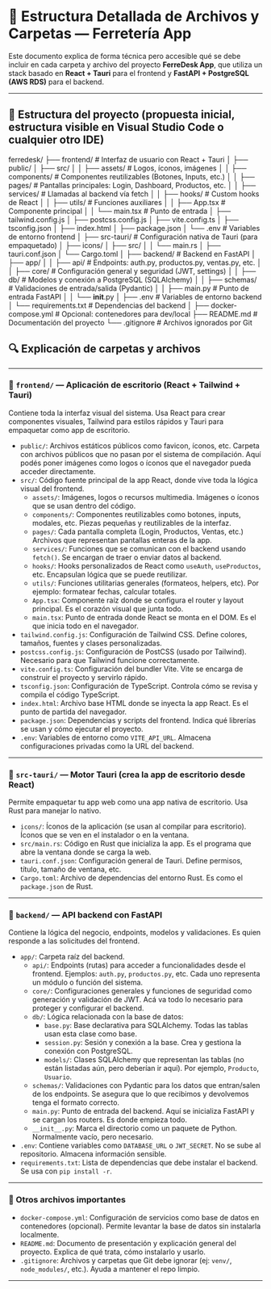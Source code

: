 # 📂 Estructura Detallada de Archivos y Carpetas — Ferretería App

Este documento explica de forma técnica pero accesible qué se debe incluir en cada carpeta y archivo del proyecto **FerreDesk App**, que utiliza un stack basado en **React + Tauri** para el frontend y **FastAPI + PostgreSQL (AWS RDS)** para el backend.

---

## 📁 Estructura del proyecto (propuesta inicial, estructura visible en Visual Studio Code o cualquier otro IDE)


ferredesk/
├── frontend/                     # Interfaz de usuario con React + Tauri
│   ├── public/
│   ├── src/
│   │   ├── assets/               # Logos, íconos, imágenes
│   │   ├── components/           # Componentes reutilizables (Botones, Inputs, etc.)
│   │   ├── pages/                # Pantallas principales: Login, Dashboard, Productos, etc.
│   │   ├── services/             # Llamadas al backend vía fetch
│   │   ├── hooks/                # Custom hooks de React
│   │   ├── utils/                # Funciones auxiliares
│   │   ├── App.tsx               # Componente principal
│   │   └── main.tsx              # Punto de entrada
│   ├── tailwind.config.js
│   ├── postcss.config.js
│   ├── vite.config.ts
│   ├── tsconfig.json
│   ├── index.html
│   ├── package.json
│   └── .env                      # Variables de entorno frontend
│
├── src-tauri/                   # Configuración nativa de Tauri (para empaquetado)
│   ├── icons/
│   ├── src/
│   │   └── main.rs
│   ├── tauri.conf.json
│   └── Cargo.toml
│
├── backend/                     # Backend en FastAPI
│   ├── app/
│   │   ├── api/                 # Endpoints: auth.py, productos.py, ventas.py, etc.
│   │   ├── core/                # Configuración general y seguridad (JWT, settings)
│   │   ├── db/                  # Modelos y conexión a PostgreSQL (SQLAlchemy)
│   │   ├── schemas/             # Validaciones de entrada/salida (Pydantic)
│   │   ├── main.py              # Punto de entrada FastAPI
│   │   └── __init__.py
│   ├── .env                     # Variables de entorno backend
│   └── requirements.txt         # Dependencias del backend
│
├── docker-compose.yml           # Opcional: contenedores para dev/local
├── README.md                    # Documentación del proyecto
└── .gitignore                   # Archivos ignorados por Git

## 🔍 Explicación de carpetas y archivos

---

### 📁 `frontend/` — Aplicación de escritorio (React + Tailwind + Tauri)
Contiene toda la interfaz visual del sistema. Usa React para crear componentes visuales, Tailwind para estilos rápidos y Tauri para empaquetar como app de escritorio.

- `public/`: Archivos estáticos públicos como favicon, íconos, etc. Carpeta con archivos públicos que no pasan por el sistema de compilación. Aquí podés poner imágenes como logos o íconos que el navegador pueda acceder directamente.
- `src/`: Código fuente principal de la app React, donde vive toda la lógica visual del frontend.
  - `assets/`: Imágenes, logos o recursos multimedia. Imágenes o íconos que se usan dentro del código.
  - `components/`: Componentes reutilizables como botones, inputs, modales, etc. Piezas pequeñas y reutilizables de la interfaz.
  - `pages/`: Cada pantalla completa (Login, Productos, Ventas, etc.) Archivos que representan pantallas enteras de la app.
  - `services/`: Funciones que se comunican con el backend usando `fetch()`. Se encargan de traer o enviar datos al backend.
  - `hooks/`: Hooks personalizados de React como `useAuth`, `useProductos`, etc. Encapsulan lógica que se puede reutilizar.
  - `utils/`: Funciones utilitarias generales (formateos, helpers, etc). Por ejemplo: formatear fechas, calcular totales.
  - `App.tsx`: Componente raíz donde se configura el router y layout principal. Es el corazón visual que junta todo.
  - `main.tsx`: Punto de entrada donde React se monta en el DOM. Es el que inicia todo en el navegador.
- `tailwind.config.js`: Configuración de Tailwind CSS. Define colores, tamaños, fuentes y clases personalizadas.
- `postcss.config.js`: Configuración de PostCSS (usado por Tailwind). Necesario para que Tailwind funcione correctamente.
- `vite.config.ts`: Configuración del bundler Vite. Vite se encarga de construir el proyecto y servirlo rápido.
- `tsconfig.json`: Configuración de TypeScript. Controla cómo se revisa y compila el código TypeScript.
- `index.html`: Archivo base HTML donde se inyecta la app React. Es el punto de partida del navegador.
- `package.json`: Dependencias y scripts del frontend. Indica qué librerías se usan y cómo ejecutar el proyecto.
- `.env`: Variables de entorno como `VITE_API_URL`. Almacena configuraciones privadas como la URL del backend.

---

### 📁 `src-tauri/` — Motor Tauri (crea la app de escritorio desde React)
Permite empaquetar tu app web como una app nativa de escritorio. Usa Rust para manejar lo nativo.

- `icons/`: Íconos de la aplicación (se usan al compilar para escritorio). Íconos que se ven en el instalador o en la ventana.
- `src/main.rs`: Código en Rust que inicializa la app. Es el programa que abre la ventana donde se carga la web.
- `tauri.conf.json`: Configuración general de Tauri. Define permisos, título, tamaño de ventana, etc.
- `Cargo.toml`: Archivo de dependencias del entorno Rust. Es como el `package.json` de Rust.

---

### 📁 `backend/` — API backend con FastAPI
Contiene la lógica del negocio, endpoints, modelos y validaciones. Es quien responde a las solicitudes del frontend.

- `app/`: Carpeta raíz del backend.
  - `api/`: Endpoints (rutas) para acceder a funcionalidades desde el frontend. Ejemplos: `auth.py`, `productos.py`, etc. Cada uno representa un módulo o función del sistema.
  - `core/`: Configuraciones generales y funciones de seguridad como generación y validación de JWT. Acá va todo lo necesario para proteger y configurar el backend.
  - `db/`: Lógica relacionada con la base de datos:
    - `base.py`: Base declarativa para SQLAlchemy. Todas las tablas usan esta clase como base.
    - `session.py`: Sesión y conexión a la base. Crea y gestiona la conexión con PostgreSQL.
    - `models/`: Clases SQLAlchemy que representan las tablas (no están listadas aún, pero deberían ir aquí). Por ejemplo, `Producto`, `Usuario`.
  - `schemas/`: Validaciones con Pydantic para los datos que entran/salen de los endpoints. Se asegura que lo que recibimos y devolvemos tenga el formato correcto.
  - `main.py`: Punto de entrada del backend. Aquí se inicializa FastAPI y se cargan los routers. Es donde empieza todo.
  - `__init__.py`: Marca el directorio como un paquete de Python. Normalmente vacío, pero necesario.
- `.env`: Contiene variables como `DATABASE_URL` o `JWT_SECRET`. No se sube al repositorio. Almacena información sensible.
- `requirements.txt`: Lista de dependencias que debe instalar el backend. Se usa con `pip install -r`.

---

### 🧰 Otros archivos importantes

- `docker-compose.yml`: Configuración de servicios como base de datos en contenedores (opcional). Permite levantar la base de datos sin instalarla localmente.
- `README.md`: Documento de presentación y explicación general del proyecto. Explica de qué trata, cómo instalarlo y usarlo.
- `.gitignore`: Archivos y carpetas que Git debe ignorar (ej: `venv/`, `node_modules/`, etc.). Ayuda a mantener el repo limpio.

---
